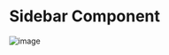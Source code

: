 # Sidebar Component

![image](https://user-images.githubusercontent.com/81492078/114280549-18d00a00-9a3a-11eb-94c1-a7ce34694bb7.png)

